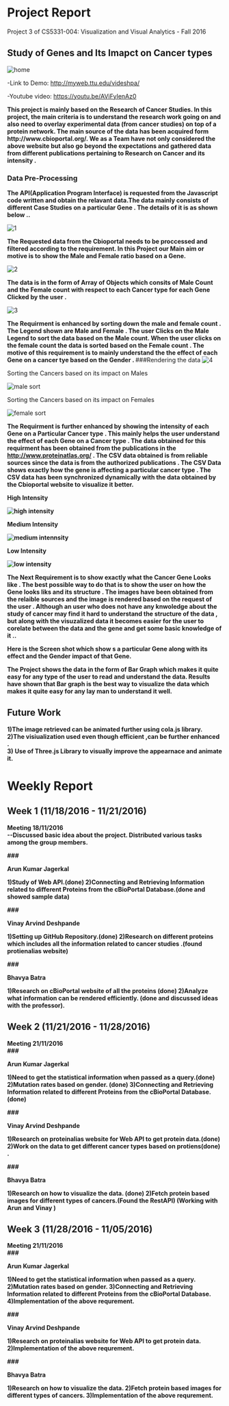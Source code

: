 
# Project Report 

Project 3 of CS5331-004: Visualization and Visual Analytics - Fall 2016 

<h2>Study of Genes and Its Imapct on Cancer types</h2>

![home](https://cloud.githubusercontent.com/assets/22176809/21114628/4d784768-c073-11e6-81cc-ebb3b8e2e9b3.JPG)

 -Link to Demo: http://myweb.ttu.edu/videshpa/
 
 -Youtube video: https://youtu.be/AViFyIenAz0

 <b> 
This project is mainly based on the Research of Cancer Studies. In this  project, the main criteria is to understand the research work going on and also  need to overlay experimental data (from cancer studies) on top of a protein network. 
      The main source of the data has been acquired form http://www.cbioportal.org/. 
We as a Team have not only considered the above website but also go beyond the expectations and gathered data from different publications pertaining to Research on Cancer and its intensity .

### Data Pre-Processing 
The API(Application Program Interface) is requested from the Javascript code written and obtain the relavant data.The data mainly consists of different Case Studies on a particular Gene . The details of it is as shown below ..</b>
     
![1](https://cloud.githubusercontent.com/assets/22176809/21091973/2e02886c-c00f-11e6-9382-8df74e687150.JPG)



<b>The Requested data from the Cbioportal needs to be proccessed and filtered according to the requirement. In this Project our Main aim or motive is to show the Male and Female ratio based on a Gene. </b>

![2](https://cloud.githubusercontent.com/assets/22176809/21092033/9e6ae482-c00f-11e6-9fa6-68f1d8225a6e.JPG)
      
 <b> The data is in the form of Array of Objects which consits of Male Count and the Female count with respect to each Cancer type for each Gene Clicked by the user .</b>
  
![3](https://cloud.githubusercontent.com/assets/22176809/21092051/bb2c9020-c00f-11e6-831f-a0e108c5cb7d.JPG)
  
 <b> The Requirment is enhanced by sorting down the male and female count . The Legend shown are Male and Female . The user Clicks on the Male Legend to sort the data based on the Male count. When the user clicks on the female count the data is sorted based on the Female count . The motive of this requirement is to mainly understand the the effect of each Gene on a cancer tye based on the Gender . </b>
  ###Rendering the data 
  ![4](https://cloud.githubusercontent.com/assets/22176809/21092049/bb2bc50a-c00f-11e6-93ad-60e8f34ef1df.JPG)
  
  Sorting the Cancers based on its impact on Males
  
  ![male sort](https://cloud.githubusercontent.com/assets/22176809/21092048/bb2ba0de-c00f-11e6-9778-dd230911093a.JPG)
  
  Sorting the Cancers based on its impact on Females
  
  ![female sort](https://cloud.githubusercontent.com/assets/22176809/21092052/bb2cbcf8-c00f-11e6-9f41-00722375bcb2.JPG)
  
  <b>The Requirment is further enhanced by showing the intensity of each Gene on a Particular Cancer type . This mainly helps the user understand the effect of each Gene on a Cancer type . The data obtained for this requirment has been obtained from the publications in the http://www.proteinatlas.org/ . The CSV data obtained is from reliable sources since the data is from the authorized publications .
  The CSV Data shows exactly how the gene is affecting a particular cancer type . The CSV data has been synchronized dynamically with the data obtained by the Cbioportal website to visualize it better. <b>

High Intensity

![high intensity](https://cloud.githubusercontent.com/assets/22176809/21092047/bb2b95e4-c00f-11e6-873e-0c0ecde6a76d.JPG)

Medium Intensity

![medium intennsity](https://cloud.githubusercontent.com/assets/22176809/21092053/bb3a7d84-c00f-11e6-8385-88392215b315.JPG)
  
Low Intensity

![low intensity](https://cloud.githubusercontent.com/assets/22176809/21092050/bb2c4c64-c00f-11e6-85d2-f6b295a23521.JPG)


 <b> The Next Requirement is to show exactly what the Cancer Gene Looks like . The best possible way to do that is to show the user on how the Gene looks liks and its structure . The images have been obtained from the relaible sources and the image is rendered based on the request of the user . Although an user who does not have any knwoledge about the study of cancer may find it hard to understand the structure of the data , but along with the visuzalized data it becomes easier for the user to corelate between the data and the gene and get some basic knowledge of it  .. </b>
  
  Here is the Screen shot which show s a particular Gene along with its effect and the Gender impact of that Gene. 
  
 <b> The Project shows the data in the form of Bar Graph which makes it quite easy for any type of the user to read and understand the data. Results have shown that Bar graph is the best way to visualize the data which makes it quite easy for any lay man to understand it well. </b>
  
## Future Work  
  
  <b>1)The  image retrieved can be animated further using cola.js library.<br/>
  2)The visiualization used even though efficient ,can be further enhanced .<br/>
  3) Use of Three.js Library to visually improve the appearnace and animate it. </b>
  

  
# Weekly Report 

## Week 1 (11/18/2016 - 11/21/2016) 

Meeting 18/11/2016<br>
--Discussed basic idea about the project. Distributed various tasks among the group members. 

###<dl>Arun Kumar Jagerkal </dl>
      1)Study of Web API.(done)
      2)Connecting and Retrieving Information related to different Proteins from the cBioPortal Database.(done and showed sample data)


###<dl>Vinay Arvind Deshpande </dl>
      1)Setting up GitHub Repository.(done)
      2)Research on different proteins  which includes all the information related to cancer studies  .(found protienalias website) 


###<dl>Bhavya Batra </dl>
      1)Research on cBioPortal website of all the proteins (done)
      2)Analyze what information can be rendered efficiently.  (done and discussed ideas with the professor). 

## Week 2 (11/21/2016 - 11/28/2016) 

Meeting 21/11/2016<br>
###<dl>Arun Kumar Jagerkal </dl>
      1)Need to get the statistical information when passed as a query.(done)
      2)Mutation rates based on gender. (done)
      3)Connecting and Retrieving Information related to different Proteins from the cBioPortal Database.(done) 


###<dl>Vinay Arvind Deshpande </dl>
      1)Research on proteinalias website for Web API to get protein data.(done)
      2)Work on the data to get different cancer types based on protiens(done) . 


###<dl>Bhavya Batra </dl>
      1)Research on how to visualize the data. (done)
      2)Fetch protein based images for different types of cancers.(Found the RestAPI) (Working with Arun and Vinay ) 
      
## Week 3 (11/28/2016 - 11/05/2016) 

Meeting 21/11/2016<br>
###<dl>Arun Kumar Jagerkal </dl>
      1)Need to get the statistical information when passed as a query.
      2)Mutation rates based on gender. 
      3)Connecting and Retrieving Information related to different Proteins from the cBioPortal Database.
      4)Implementation of the above requrement.


###<dl>Vinay Arvind Deshpande </dl>
      1)Research on proteinalias website for Web API to get protein data.
      2)Implementation of the above requrement.


###<dl>Bhavya Batra </dl>
      1)Research on how to visualize the data. 
      2)Fetch protein based images for different types of cancers.
      3)Implementation of the above requrement.


  
